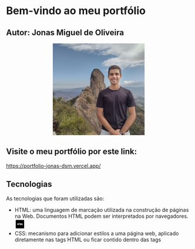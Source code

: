 # Bem-vindo ao meu portfólio
## Autor: Jonas Miguel de Oliveira
<p align= "center">
<img src="./api/static/eu.jpg" width= "auto" height= "250" alt= "minha foto">
</p>

## Visite o meu portfólio por este link:
https://portfolio-jonas-dsm.vercel.app/
 
## Tecnologias

As tecnologias que foram utilizadas são:
* HTML: uma linguagem de marcação utilizada na construção de páginas na Web. Documentos HTML podem ser interpretados por navegadores. <img src="./api/static/html.png" width= "27" height= "27" alt= "html foto">
* CSS: mecanismo para adicionar estilos a uma página web, aplicado diretamente nas tags HTML ou ficar contido dentro das tags <style>. <img src="./api/static/css.png" width= "27" height= "27" alt= "css foto">
* Python:  uma linguagem de programação de alto nível, interpretada de script, imperativa, orientada a objetos, funcional, de tipagem dinâmica e forte. <img src="./api/static/python.png" width= "27" height= "27" alt= "css foto">
* Flask:  é um pequeno framework web escrito em Python. <img src="./api/static/flask.png" width= "32" height= "32" alt= "css foto">

## Descrição das pastas e arquivos

1. mgt: arquivo pdf do portfolio feito no figma
2. api: código-fonte do projeto
3. static: imagens e css do projeto
4. templates: html do projeto
5. vercel.json: Arquivo de configuração do vercel

## Como utilizar o diretório

Como construir e executar o projeto (Windows / prompt de comandos):
1. Criar uma pasta vazia
2. Clonar o repositório com: 
```console
	git clone https://github.com/Jonasoliver/portfolio_digital_dsm.git  .
```
3. Abrir a pasta raiz
4. Com o terminal aberto na pasta raiz, digitar:
- Python -m venv venv
5. Após a criação da pasta venv, digitar:
- .\venv\Scripts\activate
6. Já dentro da pasta venv digitar o código:
- pip install flask
7. Geralmente o arquivo requirements.txt vem automaticamente após instalar o Flask, caso isso não aconteça execute o passo 8
8. Digitar no terminal:
 - pip install -r ./requirements.txt
9. Após executar estes passos digitar:
- cd ./api
11. Já dentro da pasta src, onde se encontra o app.py, digitar:
- flask run ou python app.py
12. Acessar o link segurando a tecla Ctrl e clicando com o botão esquerdo do mouse
## Como iniciar o seu projeto

1. Ter um computador.
2. Utilizar o terminal ou caso prefira, instalar uma ferramenta de desenvolvimento web. Aperte [aqui](https://www.hostinger.com.br/tutoriais/ferramentas-de-desenvolvimento-web) para acessar um link onde exibe-se algumas ferramentas desse tipo.
## Como fazer deploy no vercel
1. Baixe em seu compudador o node, caso ainda não o possua, baixe-o aqui [node.js](https://nodejs.org/en)
2. Na pasta raiz do projeto, abra o terminal  (npm install -g vercel)
3. Após a instalação digite no terminal (vercel), dê um nome para a pasta e suba para o vercel.
<br>
(Validação professor FGMC - 1DSM - 2023-02)
